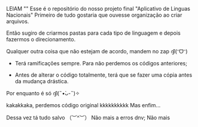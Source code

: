 LEIAM ""
Esse é o repositório do nosso projeto final
"Aplicativo de Linguas Nacionais"
Primeiro de tudo gostaria que ouvesse organização ao criar arquivos. 

Então sugiro de criarmos pastas para cada tipo de linguagem e depois fazermos o direcionamento.

Qualquer outra coisa que não estejam de acordo, mandem no zap ദ്ദി(ᵔᗜᵔ)

- Terá ramificações sempre. Para não perdemos os códigos anteriores;

- Antes de alterar o código totalmente, terá que se fazer uma cópia antes da mudança drástica.

Por enquanto é só ദ്ദി(˵•̀ᴗ-˵)✧

kakakkaka, perdemos  código original kkkkkkkkkk
Mas enfim...

Dessa vez tá tudo salvo （︶^︶）
Não mais a erros dnv;
Não mais

